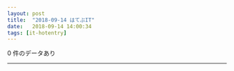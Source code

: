 ```yaml
---
layout: post
title:  "2018-09-14 はてぶIT"
date:   2018-09-14 14:00:34
tags: [it-hotentry]
---
```

0 件のデータあり

<hr>
